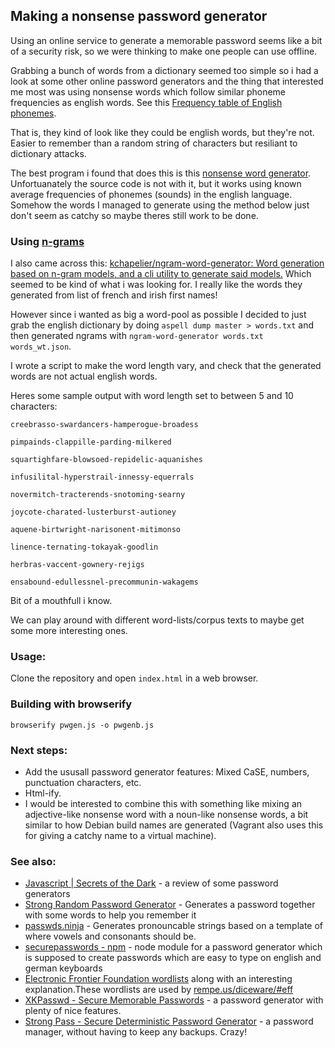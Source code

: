 
## Making a nonsense password generator

Using an online service to generate a memorable password seems like a bit of a security risk, so we were thinking to make one people can use offline. 

Grabbing a bunch of words from a dictionary seemed too simple so i had a look at some other online password generators and the thing that interested me most was using nonsense words which follow similar phoneme frequencies as english words.  See this [Frequency table of English phonemes](https://gist.github.com/sbp/1370065).

That is, they kind of look like they could be english words, but they're not.  Easier to remember than a random string of characters but resiliant to dictionary attacks. 

The best program i found that does this is this [nonsense word generator](http://www.soybomb.com/tricks/words/).  Unfortuanately the source code is not with it, but it works using known average frequencies of phonemes (sounds) in the english language.  Somehow the words I managed to generate using the method below just don't seem as catchy so maybe theres still work to be done.

### Using [n-grams](https://en.wikipedia.org/wiki/N-gram)

I also came across this:  [kchapelier/ngram-word-generator: Word generation based on n-gram models, and a cli utility to generate said models.](https://github.com/kchapelier/ngram-word-generator)  Which seemed to be kind of what i was looking for.  I really like the words they generated from list of french and irish first names!  

However since i wanted as big a word-pool as possible I decided to just grab the english dictionary by doing `aspell dump master > words.txt` and then generated ngrams with `ngram-word-generator words.txt words_wt.json`.

I wrote a script to make the word length vary, and check that the generated words are not actual english words.

Heres some sample output with word length set to between 5 and 10 characters:
```
creebrasso-swardancers-hamperogue-broadess 

pimpainds-clappille-parding-milkered 

squartighfare-blowsoed-repidelic-aquanishes 

infusilital-hyperstrail-innessy-equerrals 

novermitch-tracterends-snotoming-searny 

joycote-charated-lusterburst-autioney 

aquene-birtwright-narisonent-mitimonso 

linence-ternating-tokayak-goodlin 

herbras-vaccent-gownery-rejigs 

ensabound-edullessnel-precommunin-wakagems
```
Bit of a mouthfull i know.  

We can play around with different word-lists/corpus texts to maybe get some more interesting ones.  

### Usage:

Clone the repository and open `index.html` in a web browser.

### Building with browserify

`browserify pwgen.js -o pwgenb.js`

### Next steps:
* Add the ususall password generator features:  Mixed CaSE, numbers, punctuation characters, etc.
* Html-ify.
* I would be interested to combine this with something like mixing an adjective-like nonsense word with a noun-like nonsense words, a bit similar to how Debian build names are generated (Vagrant also uses this for giving a catchy name to a virtual machine).

### See also:
* [Javascript | Secrets of the Dark](https://direclown.wordpress.com/tag/javascript/) - a review of some password generators
* [Strong Random Password Generator](http://passwordsgenerator.net/) - Generates a password together with some words to help you remember it
* [passwds.ninja](https://passwds.ninja/) - Generates pronouncable strings based on a template of where vowels and consonants should be.
* [securepasswords - npm](https://www.npmjs.com/package/securepasswords) - node module for a password generator which is supposed to create passwords which are easy to type on english and german keyboards
* [Electronic Frontier Foundation wordlists](https://www.eff.org/deeplinks/2016/07/new-wordlists-random-passphrases) along with an interesting explanation.These wordlists are used by [rempe.us/diceware/#eff](https://www.rempe.us/diceware/#eff)
* [XKPasswd - Secure Memorable Passwords](https://xkpasswd.net/s/) - a password generator with plenty of nice features.
* [Strong Pass - Secure Deterministic Password Generator](https://www.rempe.us/strongpass/) - a password manager, without having to keep any backups. Crazy!
